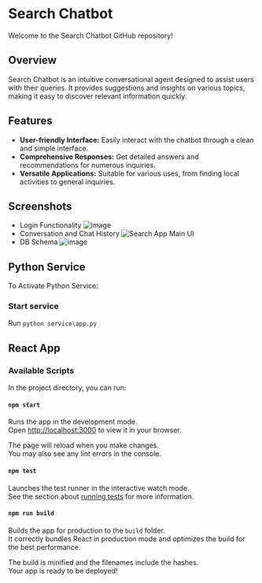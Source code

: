 # Search Chatbot

Welcome to the Search Chatbot GitHub repository!

## Overview

Search Chatbot is an intuitive conversational agent designed to assist users with their queries. It provides suggestions and insights on various topics, making it easy to discover relevant information quickly.

## Features

- **User-friendly Interface:** Easily interact with the chatbot through a clean and simple interface.
- **Comprehensive Responses:** Get detailed answers and recommendations for numerous inquiries.
- **Versatile Applications:** Suitable for various uses, from finding local activities to general inquiries.

## Screenshots
-  Login Functionality
![image](https://github.com/user-attachments/assets/3b6fe9c3-f1cb-461d-be06-40d21474bb1f)
- Conversation and Chat History
![Search App Main UI](https://github.com/user-attachments/assets/6a2f5cd1-4a71-4349-bd33-ebf27e93ce62)
- DB Schema
![image](https://github.com/user-attachments/assets/cdcd5a0e-3672-4d6b-aef5-1b6a926bf6b0)




## Python Service

To Activate Python Service:
### Start service
Run `python service\app.py`


## React App

### Available Scripts

In the project directory, you can run:

#### `npm start`

Runs the app in the development mode.\
Open [http://localhost:3000](http://localhost:3000) to view it in your browser.

The page will reload when you make changes.\
You may also see any lint errors in the console.

#### `npm test`

Launches the test runner in the interactive watch mode.\
See the section about [running tests](https://facebook.github.io/create-react-app/docs/running-tests) for more information.

#### `npm run build`

Builds the app for production to the `build` folder.\
It correctly bundles React in production mode and optimizes the build for the best performance.

The build is minified and the filenames include the hashes.\
Your app is ready to be deployed!

